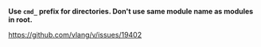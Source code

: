 **Use `cmd_` prefix for directories. Don't use same module name as modules in root.**

https://github.com/vlang/v/issues/19402
